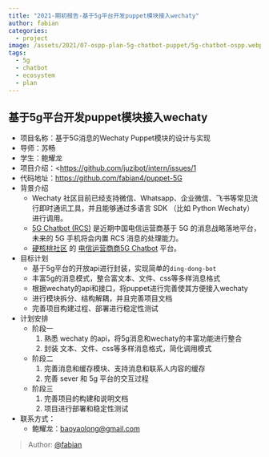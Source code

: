 ```yaml
---
title: "2021-期初报告-基于5g平台开发puppet模块接入wechaty"
author: fabian
categories:
  - project
image: /assets/2021/07-ospp-plan-5g-chatbot-puppet/5g-chatbot-ospp.webp
tags:
  - 5g
  - chatbot
  - ecosystem
  - plan
---
```


## 基于5g平台开发puppet模块接入wechaty

- 项目名称：基于5G消息的Wechaty Puppet模块的设计与实现
- 导师：苏畅
- 学生：鲍耀龙
- 项目介绍：<https://github.com/juzibot/intern/issues/1
- 代码地址：<https://github.com/fabian4/puppet-5G>
- 背景介绍
  - Wechaty 社区目前已经支持微信、Whatsapp、企业微信、飞书等常见流行即时通讯工具，并且能够通过多语言 SDK （比如 Python Wechaty） 进行调用。
  - [5G Chatbot (RCS)](https://wechaty.js.org/2021/03/27/rcs-messaging-chatbot/) 是近期中国电信运营商基于 5G 的消息战略落地平台，未来的 5G 手机将会内置 RCS 消息的处理能力。
  - [硬核桃社区](https://www.5g-msg.com/#/) 的 [电信运营商商5G Chatbot](https://wechaty.js.org/2021/03/27/rcs-messaging-chatbot/) 平台。
- 目标计划
  - 基于5g平台的开放api进行封装，实现简单的`ding-dong-bot`
  - 丰富5g的消息模式，整合富文本、文件、css等多样消息格式
  - 根据wechaty的api和接口，将puppet进行完善使其方便接入wechaty
  - 进行模块拆分、结构解耦，并且完善项目文档
  - 完善项目构建过程、部署进行稳定性测试
- 计划安排
  - 阶段一
    1. 熟悉 wechaty 的api，将5g消息和wechaty的丰富功能进行整合
    2. 封装 文本、文件、css等多样消息格式，简化调用模式
  - 阶段二
    1. 完善消息和缓存模块、支持消息和联系人内容的缓存
    2. 完善 sever 和 5g 平台的交互过程
  - 阶段三
    1. 完善项目的构建和说明文档
    2. 项目进行部署和稳定性测试
- 联系方式：
  - 鲍耀龙：baoyaolong@gmail.com

> Author: [@fabian](https://github.com/fabian4)